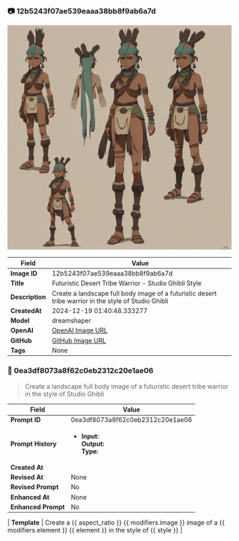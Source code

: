 

### 📷 12b5243f07ae539eaaa38bb8f9ab6a7d 


![data.id](./12b5243f07ae539eaaa38bb8f9ab6a7d.jpg)


| Field          | Value                                                                                                                     |
|----------------|---------------------------------------------------------------------------------------------------------------------------|
| **Image ID**             | 12b5243f07ae539eaaa38bb8f9ab6a7d                                                                                                             |
| **Title**           | Futuristic Desert Tribe Warrior - Studio Ghibli Style                                                                                                       |
| **Description**           | Create a landscape full body image of a futuristic desert tribe warrior in the style of Studio Ghibli                                                                                                       |
| **CreatedAt**        | 2024-12-19 01:40:48.333277                                                                                                        |
| **Model**        | dreamshaper                                                                                                        |
| **OpenAI**         | [OpenAI Image URL](http://192.168.1.85:8081/generated-images/b642712881069.png)                                                                                |
| **GitHub**         | [GitHub Image URL](https://raw.githubusercontent.com/Caneta-Silva/weeb/refs/heads/main/images/12b5243f07ae539eaaa38bb8f9ab6a7d/12b5243f07ae539eaaa38bb8f9ab6a7d.jpg)                                                                                |
| **Tags**       | None                                                                                                                   |

### 📜 0ea3df8073a8f62c0eb2312c20e1ae06

> Create a landscape full body image of a futuristic desert tribe warrior in the style of Studio Ghibli

| Field          | Value                                                                                                                                                                      |
|----------------|----------------------------------------------------------------------------------------------------------------------------------------------------------------------------|
| **Prompt ID**  | 0ea3df8073a8f62c0eb2312c20e1ae06                                                                                                                                                            |
| **Prompt History** | <ul><li>**Input:**  <br> **Output:**  <br> **Type:** </li></ul> |
| **Created At** |                                                                                                                                                    |
| **Revised At** | None                                                                                                                                                   |
| **Revised Prompt** | No                                                                                                                                                                      |
| **Enhanced At** | None                                                                                                                                                  |
| **Enhanced Prompt** | No                                                                                                                                                                    |

| **Template**   | Create a {{ aspect_ratio }} {{ modifiers.image }} image of a {{ modifiers.element }} {{ element }} in the style of {{ style }}                                                                                                                                           |



